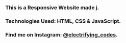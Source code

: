 ### This is a Responsive Website made j.

### Technologies Used: HTML, CSS & JavaScript.

### Find me on Instagram: [@electrifying_codes][Instagram].

[Instagram]: https://www.instagram.com/electrifying_codes
